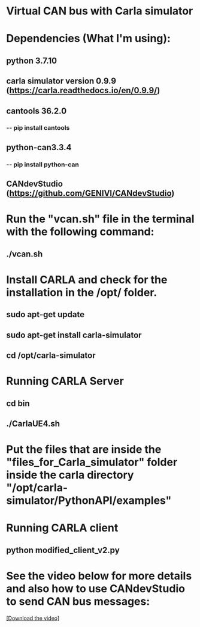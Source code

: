# Virtual CAN bus with Carla simulator

# Dependencies (What I'm using):

## python 3.7.10
## carla simulator version 0.9.9 (https://carla.readthedocs.io/en/0.9.9/)
## cantools 36.2.0 
### -- pip install cantools
## python-can3.3.4 
### -- pip install python-can
## CANdevStudio (https://github.com/GENIVI/CANdevStudio)

# Run the "vcan.sh" file in the terminal with the following command: 
## ./vcan.sh

# Install CARLA and check for the installation in the /opt/ folder.

## sudo apt-get update
## sudo apt-get install carla-simulator
## cd /opt/carla-simulator

# Running CARLA Server

## cd bin
## ./CarlaUE4.sh

# Put the files that are inside the "files_for_Carla_simulator" folder inside the carla directory "/opt/carla-simulator/PythonAPI/examples" 
# Running CARLA client
## python modified_client_v2.py 

# See the video below for more details and also how to use CANdevStudio to send CAN bus messages:

[[Download the video]](https://drive.google.com/file/d/1vo-2ze3R-R6Kp9GtNahsAc-q-uJgi0wl/view?usp=sharing)
